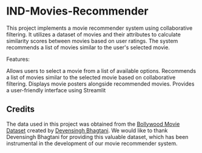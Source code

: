 # IND-Movies-Recommender
This project implements a movie recommender system using collaborative filtering. It utilizes a dataset of movies and their attributes to calculate similarity scores between movies based on user ratings. The system recommends a list of movies similar to the user's selected movie.

Features:

Allows users to select a movie from a list of available options.
Recommends a list of movies similar to the selected movie based on collaborative filtering.
Displays movie posters alongside recommended movies.
Provides a user-friendly interface using Streamlit

## Credits

The data used in this project was obtained from the [Bollywood Movie Dataset](https://github.com/devensinghbhagtani/Bollywood-Movie-Dataset) created by [Devensingh Bhagtani](https://github.com/devensinghbhagtani). We would like to thank Devensingh Bhagtani for providing this valuable dataset, which has been instrumental in the development of our movie recommender system.
